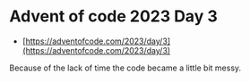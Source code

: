 # Advent of code 2023 Day 3

- [https://adventofcode.com/2023/day/3](https://adventofcode.com/2023/day/3)

Because of the lack of time the code became a little bit messy.
